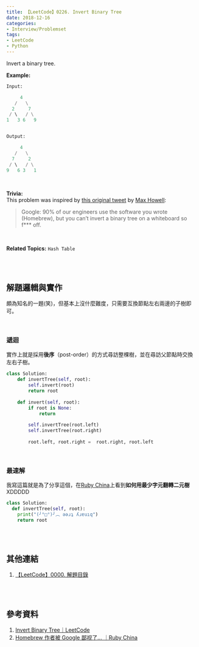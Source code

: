 ```yaml
---
title: 【LeetCode】0226. Invert Binary Tree
date: 2018-12-16
categories:
- Interview/Problemset
tags:
- LeetCode
- Python
--- 
```


Invert a binary tree.

<!--more-->

**Example:**
```python
Input:

     4
   /   \
  2     7
 / \   / \
1   3 6   9


Output:

     4
   /   \
  7     2
 / \   / \
9   6 3   1

```
<br>

**Trivia:**  
This problem was inspired by  [this original tweet](https://twitter.com/mxcl/status/608682016205344768)  by  [Max Howell](https://twitter.com/mxcl):

> Google: 90% of our engineers use the software you wrote (Homebrew), but you can’t invert a binary tree on a whiteboard so f*** off.

<br>

**Related Topics:** `Hash Table`

<br><br>

## 解題邏輯與實作

頗為知名的一題(笑)，但基本上沒什麼難度，只需要互換節點左右兩邊的子樹即可。

<br>

### 遞迴

實作上就是採用**後序**（post-order）的方式尋訪整棵樹，並在尋訪父節點時交換左右子樹。

```python
class Solution:
    def invertTree(self, root):
        self.invert(root)
        return root
        
    def invert(self, root):
        if root is None:
            return
        
        self.invertTree(root.left)
        self.invertTree(root.right)
            
        root.left, root.right =  root.right, root.left            
```

<br>

### 最速解

我寫這篇就是為了分享這個，在[Ruby China](https://ruby-china.org/topics/25977)上看到**如何用最少字元翻轉二元樹**XDDDDD

```python
class Solution:
  def invertTree(self, root):
    print("(╯°□°)╯︵ ǝǝɹʇ ʎɹɐuıq")
    return root
```
<br><br>

## 其他連結
1. [【LeetCode】0000. 解題目錄](/LeetCode-0000-Contents/)

<br><br>

## 參考資料 
1. [Invert Binary Tree｜LeetCode](https://leetcode.com/problems/invert-binary-tree/)
2. [Homebrew 作者被 Google 鄙视了… ｜Ruby China](https://ruby-china.org/topics/25977) 



 